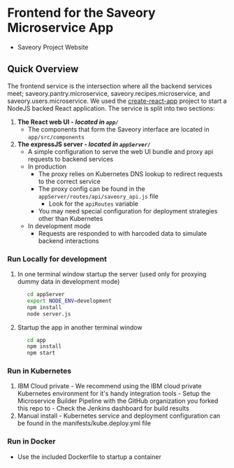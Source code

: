 # Frontend for the Saveory Microservice App
- Saveory Project Website 

## Quick Overview
The frontend service is the intersection where all the backend services meet; saveory.pantry.microservice, saveory.recipes.microservice, and saveory.users.microservice. We used the [create-react-app](https://github.com/facebookincubator/create-react-app) project to start a NodeJS backed React application. 
The service is split into two sections:
1. **The React web UI - *located in `app/`***
	- The components that form the Saveory interface are located in `app/src/components`
2. **The expressJS server - *located in `appServer/`***
	- A simple configuration to serve the web UI bundle and proxy api requests to backend services
	- In production
		- The proxy relies on Kubernetes DNS lookup to redirect requests to the correct service
		- The proxy config can be found in the `appServer/routes/api/saveory_api.js` file
			- Look for the `apiRoutes` variable
		- You may need special configuration for deployment strategies other than Kubernetes
	- In development mode 
		- Requests are responded to with harcoded data to simulate backend interactions

### Run Locally for development
1. In one terminal window startup the server (used only for proxying dummy data in development mode)
      ```bash
         cd appServer
         export NODE_ENV=development
         npm install
         node server.js
      ```
2. Startup the app in another terminal window
      ```bash
         cd app
         npm install
         npm start
      ``` 
### Run in Kubernetes
  1. IBM Cloud private
  	- We recommend using the IBM cloud private Kubernetes environment for it's handy integration tools
	- Setup the Microservice Builder Pipeline with the GitHub organization you forked this repo to
	- Check the Jenkins dashboard for build results
  2. Manual install
  	- Kubernetes service and deployment configuration can be found in the manifests/kube.deploy.yml file

### Run in Docker
 - Use the included Dockerfile to startup a container
